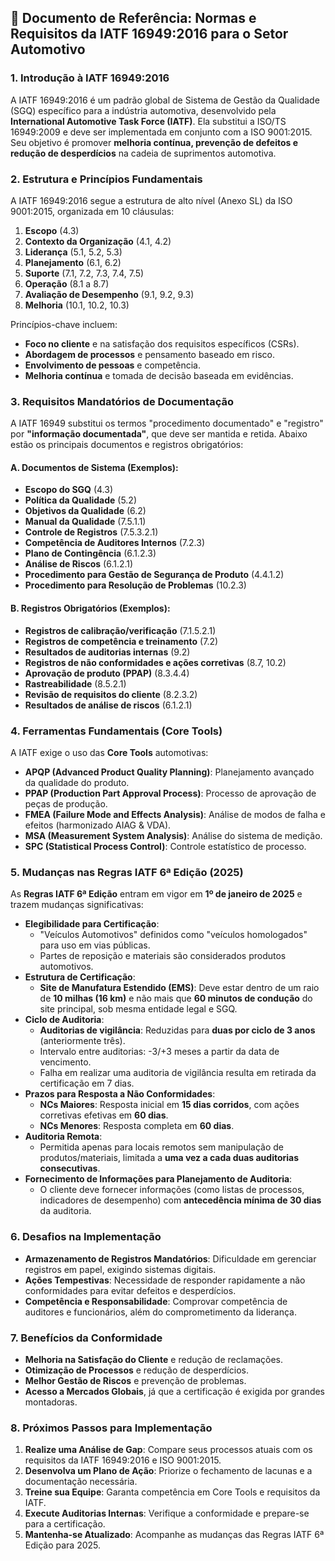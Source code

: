 ## 📑 **Documento de Referência: Normas e Requisitos da IATF 16949:2016 para o Setor Automotivo**

### 1. **Introdução à IATF 16949:2016**
A IATF 16949:2016 é um padrão global de Sistema de Gestão da Qualidade (SGQ) específico para a indústria automotiva, desenvolvido pela **International Automotive Task Force (IATF)**. Ela substitui a ISO/TS 16949:2009 e deve ser implementada em conjunto com a ISO 9001:2015. Seu objetivo é promover **melhoria contínua, prevenção de defeitos e redução de desperdícios** na cadeia de suprimentos automotiva.

### 2. **Estrutura e Princípios Fundamentais**
A IATF 16949:2016 segue a estrutura de alto nível (Anexo SL) da ISO 9001:2015, organizada em 10 cláusulas:
1. **Escopo** (4.3)
2. **Contexto da Organização** (4.1, 4.2)
3. **Liderança** (5.1, 5.2, 5.3)
4. **Planejamento** (6.1, 6.2)
5. **Suporte** (7.1, 7.2, 7.3, 7.4, 7.5)
6. **Operação** (8.1 a 8.7)
7. **Avaliação de Desempenho** (9.1, 9.2, 9.3)
8. **Melhoria** (10.1, 10.2, 10.3)

Princípios-chave incluem:
- **Foco no cliente** e na satisfação dos requisitos específicos (CSRs).
- **Abordagem de processos** e pensamento baseado em risco.
- **Envolvimento de pessoas** e competência.
- **Melhoria contínua** e tomada de decisão baseada em evidências.

### 3. **Requisitos Mandatórios de Documentação**
A IATF 16949 substitui os termos "procedimento documentado" e "registro" por **"informação documentada"**, que deve ser mantida e retida. Abaixo estão os principais documentos e registros obrigatórios:

#### A. Documentos de Sistema (Exemplos):
- **Escopo do SGQ** (4.3)
- **Política da Qualidade** (5.2)
- **Objetivos da Qualidade** (6.2)
- **Manual da Qualidade** (7.5.1.1)
- **Controle de Registros** (7.5.3.2.1)
- **Competência de Auditores Internos** (7.2.3)
- **Plano de Contingência** (6.1.2.3)
- **Análise de Riscos** (6.1.2.1)
- **Procedimento para Gestão de Segurança de Produto** (4.4.1.2)
- **Procedimento para Resolução de Problemas** (10.2.3)

#### B. Registros Obrigatórios (Exemplos):
- **Registros de calibração/verificação** (7.1.5.2.1)
- **Registros de competência e treinamento** (7.2)
- **Resultados de auditorias internas** (9.2)
- **Registros de não conformidades e ações corretivas** (8.7, 10.2)
- **Aprovação de produto (PPAP)** (8.3.4.4)
- **Rastreabilidade** (8.5.2.1)
- **Revisão de requisitos do cliente** (8.2.3.2)
- **Resultados de análise de riscos** (6.1.2.1)

### 4. **Ferramentas Fundamentais (Core Tools)**
A IATF exige o uso das **Core Tools** automotivas:
- **APQP (Advanced Product Quality Planning)**: Planejamento avançado da qualidade do produto.
- **PPAP (Production Part Approval Process)**: Processo de aprovação de peças de produção.
- **FMEA (Failure Mode and Effects Analysis)**: Análise de modos de falha e efeitos (harmonizado AIAG & VDA).
- **MSA (Measurement System Analysis)**: Análise do sistema de medição.
- **SPC (Statistical Process Control)**: Controle estatístico de processo.

### 5. **Mudanças nas Regras IATF 6ª Edição (2025)**
As **Regras IATF 6ª Edição** entram em vigor em **1º de janeiro de 2025** e trazem mudanças significativas:
- **Elegibilidade para Certificação**:
  - "Veículos Automotivos" definidos como "veículos homologados" para uso em vias públicas.
  - Partes de reposição e materiais são considerados produtos automotivos.
- **Estrutura de Certificação**:
  - **Site de Manufatura Estendido (EMS)**: Deve estar dentro de um raio de **10 milhas (16 km)** e não mais que **60 minutos de condução** do site principal, sob mesma entidade legal e SGQ.
- **Ciclo de Auditoria**:
  - **Auditorias de vigilância**: Reduzidas para **duas por ciclo de 3 anos** (anteriormente três).
  - Intervalo entre auditorias: -3/+3 meses a partir da data de vencimento.
  - Falha em realizar uma auditoria de vigilância resulta em retirada da certificação em 7 dias.
- **Prazos para Resposta a Não Conformidades**:
  - **NCs Maiores**: Resposta inicial em **15 dias corridos**, com ações corretivas efetivas em **60 dias**.
  - **NCs Menores**: Resposta completa em **60 dias**.
- **Auditoria Remota**:
  - Permitida apenas para locais remotos sem manipulação de produtos/materiais, limitada a **uma vez a cada duas auditorias consecutivas**.
- **Fornecimento de Informações para Planejamento de Auditoria**:
  - O cliente deve fornecer informações (como listas de processos, indicadores de desempenho) com **antecedência mínima de 30 dias** da auditoria.

### 6. **Desafios na Implementação**
- **Armazenamento de Registros Mandatórios**: Dificuldade em gerenciar registros em papel, exigindo sistemas digitais.
- **Ações Tempestivas**: Necessidade de responder rapidamente a não conformidades para evitar defeitos e desperdícios.
- **Competência e Responsabilidade**: Comprovar competência de auditores e funcionários, além do comprometimento da liderança.

### 7. **Benefícios da Conformidade**
- **Melhoria na Satisfação do Cliente** e redução de reclamações.
- **Otimização de Processos** e redução de desperdícios.
- **Melhor Gestão de Riscos** e prevenção de problemas.
- **Acesso a Mercados Globais**, já que a certificação é exigida por grandes montadoras.

### 8. **Próximos Passos para Implementação**
1. **Realize uma Análise de Gap**: Compare seus processos atuais com os requisitos da IATF 16949:2016 e ISO 9001:2015.
2. **Desenvolva um Plano de Ação**: Priorize o fechamento de lacunas e a documentação necessária.
3. **Treine sua Equipe**: Garanta competência em Core Tools e requisitos da IATF.
4. **Execute Auditorias Internas**: Verifique a conformidade e prepare-se para a certificação.
5. **Mantenha-se Atualizado**: Acompanhe as mudanças das Regras IATF 6ª Edição para 2025.
